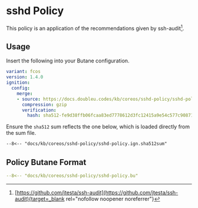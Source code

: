 # sshd Policy

This policy is an application of the recommendations given by ssh-audit[^1].

## Usage

Insert the following into your Butane configuration.

```yaml
variant: fcos
version: 1.4.0
ignition:
  config:
    merge:
    - source: https://docs.doubleu.codes/kb/coreos/sshd-policy/sshd-policy.ign.gz
      compression: gzip
      verification:
        hash: sha512-fe9d38ffb06fcaa83ed7778612d3fc12415a9e54c577c908713620cabc58438f9a741eceac72803c7b3d480650548d3f7e539b5365d050f4b3735b215336dd96
```

Ensure the `sha512` sum reflects the one below, which is loaded directly from
the sum file.

```txt
--8<-- "docs/kb/coreos/sshd-policy/sshd-policy.ign.sha512sum"
```

## Policy Butane Format

```yaml
--8<-- "docs/kb/coreos/sshd-policy/sshd-policy.bu"
```

[^1]: [https://github.com/jtesta/ssh-audit](https://github.com/jtesta/ssh-audit){target=_blank rel="nofollow noopener noreferrer"}
